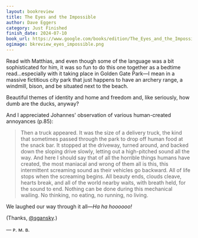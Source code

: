 ```yaml
---
layout: bookreview
title: The Eyes and the Impossible
author: Dave Eggers
category: Just Finished
finish_date: 2024-07-10
book_url: https://www.google.com/books/edition/The_Eyes_and_the_Impossible/ezyIEAAAQBAJ?hl=en&gbpv=0
ogimage: bkreview_eyes_impossible.png
---
```

Read with Matthias, and even though some of the language was a bit sophisticated for him, it was so fun to do this one together as a bedtime read...especially with it taking place in Golden Gate Park—I mean in a massive fictitious city park that just happens to have an archery range, a windmill, bison, and be situated next to the beach.

Beautiful themes of identity and home and freedom and, like seriously, how dumb are the ducks, anyway?

And I appreciated Johannes' observation of various human-created annoyances (p.85):

> Then a truck appeared. It was the size of a delivery truck, the kind that sometimes passed through the park to drop off human food at the snack bar. It stopped at the driveway, turned around, and backed down the sloping drive slowly, letting out a high-pitched sound all the way. And here I should say that of all the horrible things humans have created, the most maniacal and wrong of them all is this, this intermittent screaming sound as their vehicles go backward. All of life stops when the screaming begins. All beauty ends, clouds cleave, hearts break, and all of the world nearby waits, with breath held, for the sound to end. Nothing can be done during this mechanical wailing. No thinking, no eating, no running, no living.

We laughed our way through it all—*Ha ha hoooooo!*

(Thanks, [@sgansky](https://x.com/sgansky).)

— ᴘ. ᴍ. ʙ.